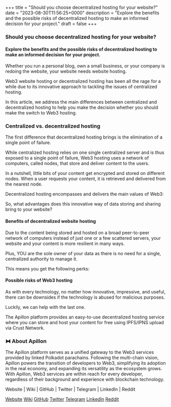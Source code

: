+++
title = "Should you choose decentralized hosting for your website?"
date = "2023-08-30T11:56:25+0000"
description = "Explore the benefits and the possible risks of decentralized hosting to make an informed decision for your project."
draft = false
+++

### Should you choose decentralized hosting for your website?


#### Explore the benefits and the possible risks of decentralized hosting to make an informed decision for your project.


Whether you run a personal blog, own a small business, or your company is redoing the website, your website needs website hosting.


Web3 website hosting or decentralized hosting has been all the rage for a while due to its innovative approach to tackling the issues of centralized hosting.


In this article, we address the main differences between centralized and decentralized hosting to help you make the decision whether you should make the switch to Web3 hosting.


### Centralized vs. decentralized hosting


The first difference that decentralized hosting brings is the elimination of a single point of failure.


While centralized hosting relies on one single centralized server and is thus exposed to a single point of failure, Web3 hosting uses a network of computers, called nodes, that store and deliver content to the users.


In a nutshell, little bits of your content get encrypted and stored on different nodes. When a user requests your content, it is retrieved and delivered from the nearest node.


Decentralized hosting encompasses and delivers the main values of Web3:


So, what advantages does this innovative way of data storing and sharing bring to your website?


#### Benefits of decentralized website hosting


Due to the content being stored and hosted on a broad peer-to-peer network of computers instead of just one or a few scattered servers, your website and your content is more resilient in many ways.


Plus, YOU are the sole owner of your data as there is no need for a single, centralized authority to manage it.


This means you get the following perks:


#### Possible risks of Web3 hosting


As with every technology, no matter how innovative, impressive, and useful, there can be downsides if the technology is abused for malicious purposes.


Luckily, we can help with the last one.


The Apillon platform provides an easy-to-use decentralized hosting service where you can store and host your content for free using IPFS/IPNS upload via Crust Network.


### ⧓ About Apillon


The Apillon platform serves as a unified gateway to the Web3 services provided by linked Polkadot parachains. Following the multi-chain vision, Apillon powers the transition of developers to Web3, simplifying its adoption in the real economy, and expanding its versatility as the ecosystem grows. With Apillon, Web3 services are within reach for every developer, regardless of their background and experience with blockchain technology.


Website | Wiki | GitHub | Twitter | Telegram | LinkedIn | Reddit

[Website](https://apillon.io/)
[Wiki](https://wiki.apillon.io/)
[GitHub](https://github.com/Apillon-web3)
[Twitter](https://twitter.com/apillon_io)
[Telegram](https://t.me/Apillon_io)
[LinkedIn](https://www.linkedin.com/company/apillon/)
[Reddit](https://www.reddit.com/r/apillon/)